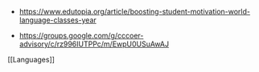   - https://www.edutopia.org/article/boosting-student-motivation-world-language-classes-year

  - https://groups.google.com/g/cccoer-advisory/c/rz996IUTPPc/m/EwpU0USuAwAJ

[[Languages]]